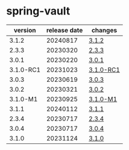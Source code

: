 # spring-vault	


|version|release date|changes|
|---|---|---|
|3.1.2|20240817|[3.1.2](./3.1.2-20240817.md)|
|2.3.3|20230320|[2.3.3](./2.3.3-20230320.md)|
|3.0.1|20230220|[3.0.1](./3.0.1-20230220.md)|
|3.1.0-RC1|20231023|[3.1.0-RC1](./3.1.0-RC1-20231023.md)|
|3.0.3|20230619|[3.0.3](./3.0.3-20230619.md)|
|3.0.2|20230321|[3.0.2](./3.0.2-20230321.md)|
|3.1.0-M1|20230925|[3.1.0-M1](./3.1.0-M1-20230925.md)|
|3.1.1|20240112|[3.1.1](./3.1.1-20240112.md)|
|2.3.4|20230717|[2.3.4](./2.3.4-20230717.md)|
|3.0.4|20230717|[3.0.4](./3.0.4-20230717.md)|
|3.1.0|20231124|[3.1.0](./3.1.0-20231124.md)|
